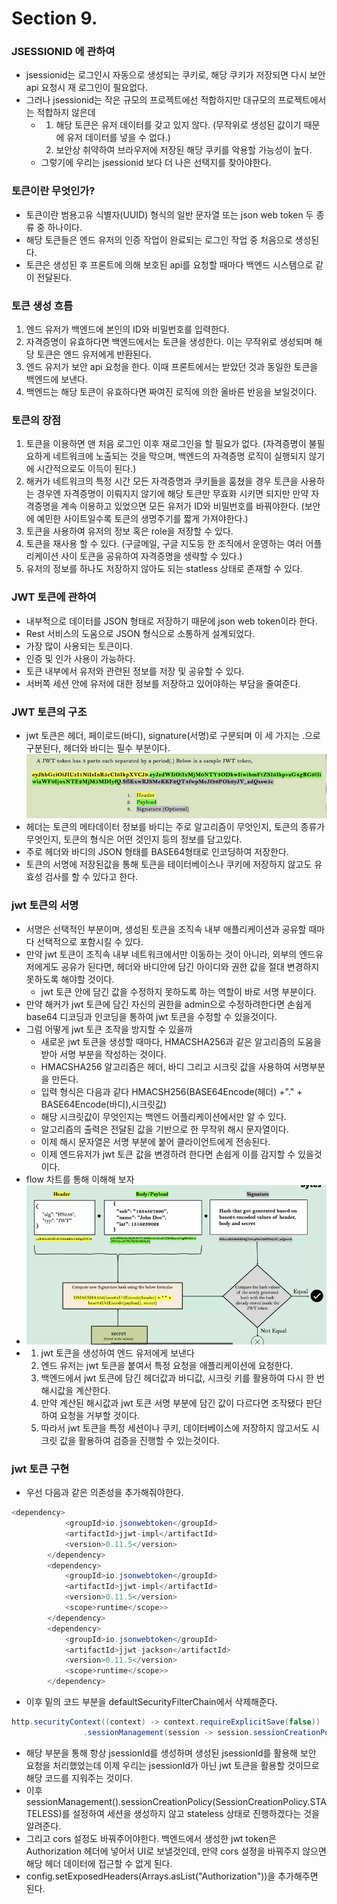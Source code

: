 # Section 9.

### JSESSIONID 에 관하여
- jsessionid는 로그인시 자동으로 생성되는 쿠키로, 해당 쿠키가 저장되면 다시 보안api 요청시 재 로그인이 필요없다.
- 그러나 jsessionid는 작은 규모의 프로젝트에선 적합하지만 대규모의 프로젝트에서는 적합하지 않은데
  - 1. 해당 토큰은 유저 데이터를 갖고 있지 않다. (무작위로 생성된 값이기 때문에 유저 데이터를 넣을 수 없다.)
    2. 보안상 취약하여 브라우저에 저장된 해당 쿠키를 악용할 가능성이 높다.
  - 그렇기에 우리는 jsessionid 보다 더 나은 선택지를 찾아야한다.

### 토큰이란 무엇인가?
- 토큰이란 범용고유 식별자(UUID) 형식의 일반 문자열 또는 json web token 두 종류 중 하나이다.
- 해당 토큰들은 엔드 유저의 인증 작업이 완료되는 로그인 작업 중 처음으로 생성된다.
- 토큰은 생성된 후 프론트에 의해 보호된 api를 요청할 때마다 백엔드 시스템으로 같이 전달된다.

### 토큰 생성 흐름
1. 엔드 유저가 백엔드에 본인의 ID와 비밀번호를 입력한다.
2. 자격증명이 유효하다면 백엔드에서는 토큰을 생성한다. 이는 무작위로 생성되며 해당 토큰은 엔드 유저에게 반환된다.
3. 엔드 유저가 보안 api 요청을 한다. 이때 프론트에서는 받았던 것과 동일한 토큰을 백엔드에 보낸다.
4. 백엔드는 해당 토큰이 유효하다면 짜여진 로직에 의한 올바른 반응을 보일것이다.

### 토큰의 장점
1. 토큰을 이용하면 맨 처음 로그인 이후 재로그인을 할 필요가 없다. (자격증명이 불필요하게 네트워크에 노출되는 것을 막으며, 백엔드의 자격증명 로직이 실행되지 않기에 시간적으로도 이득이 된다.)
2. 해커가 네트워크의 특정 시간 모든 자격증명과 쿠키들을 훔쳤을 경우 토큰을 사용하는 경우엔 자격증명이 이뤄지지 않기에 해당 토큰만 무효화 시키면 되지만 만약 자격증명을 계속 이용하고 있었으면 모든 유저가 ID와 비밀번호를 바꿔야한다. (보안에 예민한 사이트일수록 토큰의 생명주기를 짧게 가져야한다.)
3. 토큰을 사용하여 유저의 정보 혹은 role을 저장할 수 있다.
4. 토큰을 재사용 할 수 있다. (구글메일, 구글 지도등 한 조직에서 운영하는 여러 어플리케이션 사이 토큰을 공유하여 자격증명을 생략할 수 있다.)
5. 유저의 정보를 하나도 저장하지 않아도 되는 statless 상태로 존재할 수 있다. 

### JWT 토큰에 관하여
- 내부적으로 데이터를 JSON 형태로 저장하기 때문에 json web token이라 한다.
- Rest 서비스의 도움으로 JSON 형식으로 소통하게 설계되었다.
- 가장 많이 사용되는 토큰이다.
- 인증 및 인가 사용이 가능하다.
- 토큰 내부에서 유저와 관련된 정보를 저장 및 공유할 수 있다.
- 서버쪽 세션 안에 유저에 대한 정보를 저장하고 있어야하는 부담을 줄여준다.

### JWT 토큰의 구조
- jwt 토큰은 헤더, 페이로드(바디), signature(서명)로 구분되며 이 세 가지는 .으로 구분된다, 헤더와 바디는 필수 부분이다.
![1](jwt예시.png)
- 헤더는 토큰의 메타데이터 정보를 바디는 주로 알고리즘이 무엇인지, 토큰의 종류가 무엇인지, 토큰의 형식은 어떤 것인지 등의 정보를 담고있다.
- 주로 헤더와 바디의 JSON 형태를 BASE64형태로 인코딩하여 저장한다.
- 토큰의 서명에 저장된값을 통해 토큰을 테이터베이스나 쿠키에 저장하지 않고도 유효성 검사를 할 수 있다고 한다. 

### jwt 토큰의 서명
- 서명은 선택적인 부분이며, 생성된 토큰을 조직속 내부 애플리케이션과 공유할 때마다 선택적으로 포함시킬 수 있다.
- 만약 jwt 토큰이 조직속 내부 네트워크에서만 이동하는 것이 아니라, 외부의 엔드유저에게도 공유가 된다면, 헤더와 바디안에 담긴 아이디와 권한 값을 절대 변경하지 못하도록 해야할 것이다.
  - jwt 토큰 안에 담긴 값을 수정하지 못하도록 하는 역할이 바로 서명 부분이다.
- 만약 해커가 jwt 토큰에 담긴 자신의 권한을 admin으로 수정하려한다면 손쉽게 base64 디코딩과 인코딩을 통하여 jwt 토큰을 수정할 수 있을것이다.
- 그럼 어떻게 jwt 토큰 조작을 방지할 수 있을까
  - 새로운 jwt 토큰을 생성할 때마다, HMACSHA256과 같은 알고리즘의 도움을 받아 서명 부분을 작성하는 것이다.
  - HMACSHA256 알고리즘은 헤더, 바디 그리고 시크릿 값을 사용하여 서명부분을 만든다.
  - 입력 형식은 다음과 같다 HMACSH256(BASE64Encode(헤더) +"." + BASE64Encode(바디),시크릿값)
  - 해당 시크릿값이 무엇인지는 백엔드 어플리케이션에서만 알 수 있다.
  - 알고리즘의 출력은 전달된 값을 기반으로 한 무작위 해시 문자열이다.
  - 이제 해시 문자열은 서명 부분에 붙어 클라이언트에게 전송된다.
  - 이제 엔드유저가 jwt 토큰 값을 변경하려 한다면 손쉽게 이를 감지할 수 있을것이다.
- flow 차트를 통해 이해해 보자
- ![1](jwt플로우차트.png)
- 1. jwt 토큰을 생성하여 엔드 유저에게 보낸다
  2. 엔드 유저는 jwt 토큰을 붙여서 특정 요청을 애플리케이션에 요청한다.
  3. 백엔드에서 jwt 토큰에 담긴 헤더값과 바디값, 시크릿 키를 활용하여 다시 한 번 해시값을 계산한다.
  4. 만약 계산된 해시값과 jwt 토큰 서명 부분에 담긴 값이 다르다면 조작됐다 판단하여 요청을 거부할 것이다.
  5. 따라서 jwt 토큰을 특정 세션이나 쿠키, 데이터베이스에 저장하지 않고서도 시크릿 값을 활용하여 검증을 진행할 수 있는것이다.
 

### jwt 토큰 구현
- 우선 다음과 같은 의존성을 추가해줘야한다.
```java
<dependency>
			<groupId>io.jsonwebtoken</groupId>
			<artifactId>jjwt-impl</artifactId>
			<version>0.11.5</version>
		</dependency>
		<dependency>
			<groupId>io.jsonwebtoken</groupId>
			<artifactId>jjwt-impl</artifactId>
			<version>0.11.5</version>
			<scope>runtime</scope>>
		</dependency>
		<dependency>
			<groupId>io.jsonwebtoken</groupId>
			<artifactId>jjwt-jackson</artifactId>
			<version>0.11.5</version>
			<scope>runtime</scope>>
		</dependency>
```
- 이후 밑의 코드 부분을 defaultSecurityFilterChain에서 삭제해준다.
```java
http.securityContext((context) -> context.requireExplicitSave(false))
                .sessionManagement(session -> session.sessionCreationPolicy(SessionCreationPolicy.ALWAYS))
```
- 해당 부분을 통해 항상 jsessionId를 생성하며 생성된 jsessionId를 활용해 보안 요청을 처리했었는데 이제 우리는 jsessionId가 아닌 jwt 토큰을 활용할 것이므로 해당 코드를 지워주는 것이다.
- 이후 sessionManagement().sessionCreationPolicy(SessionCreationPolicy.STATELESS)를 설정하여 세션을 생성하지 않고 stateless 상태로 진행하겠다는 것을 알려준다.
- 그리고 cors 설정도 바꿔주어야한다. 백엔드에서 생성한 jwt token은 Authorization 헤더에 넣어서 UI로 보낼것인데, 만약 cors 설정을 바꿔주지 않으면 해당 헤더 데이터에 접근할 수 없게 된다.
- config.setExposedHeaders(Arrays.asList("Authorization"))을 추가해주면 된다.
